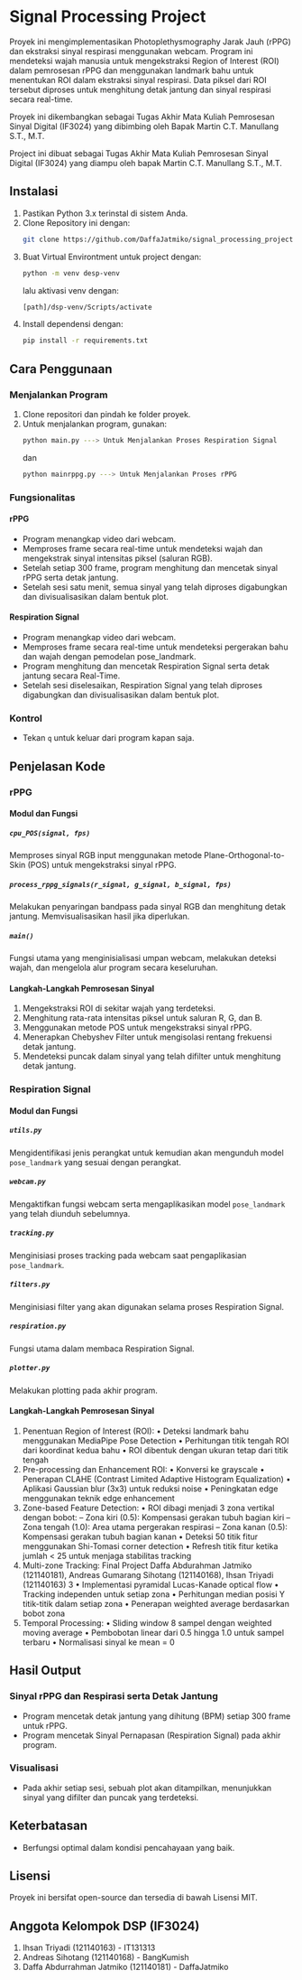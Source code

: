 # Signal Processing Project

Proyek ini mengimplementasikan Photoplethysmography Jarak Jauh (rPPG) dan ekstraksi sinyal respirasi menggunakan webcam. Program ini mendeteksi wajah manusia untuk mengekstraksi Region of Interest (ROI) dalam pemrosesan rPPG dan menggunakan landmark bahu untuk menentukan ROI dalam ekstraksi sinyal respirasi. Data piksel dari ROI tersebut diproses untuk menghitung detak jantung dan sinyal respirasi secara real-time.

Proyek ini dikembangkan sebagai Tugas Akhir Mata Kuliah Pemrosesan Sinyal Digital (IF3024) yang dibimbing oleh Bapak Martin C.T. Manullang S.T., M.T.

Project ini dibuat sebagai Tugas Akhir Mata Kuliah Pemrosesan Sinyal Digital (IF3024) yang diampu oleh bapak Martin C.T. Manullang S.T., M.T.

## Instalasi

1. Pastikan Python 3.x terinstal di sistem Anda.
2. Clone Repository ini dengan:
   ```bash
   git clone https://github.com/DaffaJatmiko/signal_processing_project.git
   ```
3. Buat Virtual Environtment untuk project dengan:
   ```bash
   python -m venv desp-venv
   ```
   lalu aktivasi venv dengan:
   ```bash
   [path]/dsp-venv/Scripts/activate
   ```
4. Install dependensi dengan:
   ```bash
   pip install -r requirements.txt
   ```

## Cara Penggunaan

### Menjalankan Program

1. Clone repositori dan pindah ke folder proyek.
2. Untuk menjalankan program, gunakan:
   ```bash
   python main.py ---> Untuk Menjalankan Proses Respiration Signal
   ```
   dan
   ```bash
   python mainrppg.py ---> Untuk Menjalankan Proses rPPG
   ```

### Fungsionalitas

#### rPPG

- Program menangkap video dari webcam.
- Memproses frame secara real-time untuk mendeteksi wajah dan mengekstrak sinyal intensitas piksel (saluran RGB).
- Setelah setiap 300 frame, program menghitung dan mencetak sinyal rPPG serta detak jantung.
- Setelah sesi satu menit, semua sinyal yang telah diproses digabungkan dan divisualisasikan dalam bentuk plot.

#### Respiration Signal

- Program menangkap video dari webcam.
- Memproses frame secara real-time untuk mendeteksi pergerakan bahu dan wajah dengan pemodelan pose_landmark.
- Program menghitung dan mencetak Respiration Signal serta detak jantung secara Real-Time.
- Setelah sesi diselesaikan, Respiration Signal yang telah diproses digabungkan dan divisualisasikan dalam bentuk plot.

### Kontrol

- Tekan `q` untuk keluar dari program kapan saja.

## Penjelasan Kode

### rPPG

#### Modul dan Fungsi

##### `cpu_POS(signal, fps)`

Memproses sinyal RGB input menggunakan metode Plane-Orthogonal-to-Skin (POS) untuk mengekstraksi sinyal rPPG.

##### `process_rppg_signals(r_signal, g_signal, b_signal, fps)`

Melakukan penyaringan bandpass pada sinyal RGB dan menghitung detak jantung. Memvisualisasikan hasil jika diperlukan.

##### `main()`

Fungsi utama yang menginisialisasi umpan webcam, melakukan deteksi wajah, dan mengelola alur program secara keseluruhan.

#### Langkah-Langkah Pemrosesan Sinyal

1. Mengekstraksi ROI di sekitar wajah yang terdeteksi.
2. Menghitung rata-rata intensitas piksel untuk saluran R, G, dan B.
3. Menggunakan metode POS untuk mengekstraksi sinyal rPPG.
4. Menerapkan Chebyshev Filter untuk mengisolasi rentang frekuensi detak jantung.
5. Mendeteksi puncak dalam sinyal yang telah difilter untuk menghitung detak jantung.

### Respiration Signal

#### Modul dan Fungsi

##### `utils.py`

Mengidentifikasi jenis perangkat untuk kemudian akan mengunduh model `pose_landmark` yang sesuai dengan perangkat.

##### `webcam.py`

Mengaktifkan fungsi webcam serta mengaplikasikan model `pose_landmark` yang telah diunduh sebelumnya.

##### `tracking.py`

Menginisiasi proses tracking pada webcam saat pengaplikasian `pose_landmark`.

##### `filters.py`

Menginisiasi filter yang akan digunakan selama proses Respiration Signal.

##### `respiration.py`

Fungsi utama dalam membaca Respiration Signal.

##### `plotter.py`

Melakukan plotting pada akhir program.

#### Langkah-Langkah Pemrosesan Sinyal

1. Penentuan Region of Interest (ROI):
   • Deteksi landmark bahu menggunakan MediaPipe Pose Detection
   • Perhitungan titik tengah ROI dari koordinat kedua bahu
   • ROI dibentuk dengan ukuran tetap dari titik tengah
1. Pre-processing dan Enhancement ROI:
   • Konversi ke grayscale
   • Penerapan CLAHE (Contrast Limited Adaptive Histogram Equalization)
   • Aplikasi Gaussian blur (3x3) untuk reduksi noise
   • Peningkatan edge menggunakan teknik edge enhancement
1. Zone-based Feature Detection:
   • ROI dibagi menjadi 3 zona vertikal dengan bobot:
   – Zona kiri (0.5): Kompensasi gerakan tubuh bagian kiri
   – Zona tengah (1.0): Area utama pergerakan respirasi
   – Zona kanan (0.5): Kompensasi gerakan tubuh bagian kanan
   • Deteksi 50 titik fitur menggunakan Shi-Tomasi corner detection
   • Refresh titik fitur ketika jumlah < 25 untuk menjaga stabilitas tracking
1. Multi-zone Tracking:
   Final Project
   Daffa Abdurahman Jatmiko (121140181), Andreas Gumarang Sihotang (121140168), Ihsan Triyadi
   (121140163) 3
   • Implementasi pyramidal Lucas-Kanade optical flow
   • Tracking independen untuk setiap zona
   • Perhitungan median posisi Y titik-titik dalam setiap zona
   • Penerapan weighted average berdasarkan bobot zona
1. Temporal Processing:
   • Sliding window 8 sampel dengan weighted moving average
   • Pembobotan linear dari 0.5 hingga 1.0 untuk sampel terbaru
   • Normalisasi sinyal ke mean = 0

## Hasil Output

### Sinyal rPPG dan Respirasi serta Detak Jantung

- Program mencetak detak jantung yang dihitung (BPM) setiap 300 frame untuk rPPG.
- Program mencetak Sinyal Pernapasan (Respiration Signal) pada akhir program.

### Visualisasi

- Pada akhir setiap sesi, sebuah plot akan ditampilkan, menunjukkan sinyal yang difilter dan puncak yang terdeteksi.

## Keterbatasan

- Berfungsi optimal dalam kondisi pencahayaan yang baik.

## Lisensi

Proyek ini bersifat open-source dan tersedia di bawah Lisensi MIT.

## Anggota Kelompok DSP (IF3024)

1. Ihsan Triyadi (121140163) - IT131313
2. Andreas Sihotang (121140168) - BangKumish
3. Daffa Abdurrahman Jatmiko (121140181) - DaffaJatmiko
